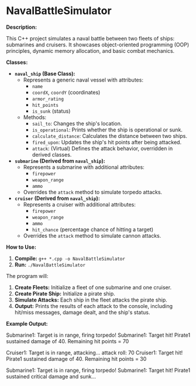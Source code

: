 # NavalBattleSimulator

**Description:**

This C++ project simulates a naval battle between two fleets of ships: submarines and cruisers. It showcases object-oriented programming (OOP) principles, dynamic memory allocation, and basic combat mechanics.

**Classes:**

* **`naval_ship` (Base Class):**
    * Represents a generic naval vessel with attributes: 
        * `name`
        * `coordX`, `coordY` (coordinates)
        * `armor_rating`
        * `hit_points`
        * `is_sunk` (status)
    * Methods:
        * `sail_to`: Changes the ship's location.
        * `is_operational`: Prints whether the ship is operational or sunk.
        * `calculate_distance`: Calculates the distance between two ships.
        * `fired_upon`: Updates the ship's hit points after being attacked.
        * `attack`: (Virtual) Defines the attack behavior, overridden in derived classes.
* **`submarine` (Derived from `naval_ship`):**
    * Represents a submarine with additional attributes:
        * `firepower`
        * `weapon_range`
        * `ammo`
    * Overrides the `attack` method to simulate torpedo attacks.
* **`cruiser` (Derived from `naval_ship`):**
    * Represents a cruiser with additional attributes:
        * `firepower`
        * `weapon_range`
        * `ammo`
        * `hit_chance` (percentage chance of hitting a target)
    * Overrides the `attack` method to simulate cannon attacks.

**How to Use:**

1. **Compile:** `g++ *.cpp -o NavalBattleSimulator`
2. **Run:** `./NavalBattleSimulator`

The program will:

1. **Create Fleets:**  Initialize a fleet of one submarine and one cruiser.
2. **Create Pirate Ship:** Initialize a pirate ship.
3. **Simulate Attacks:** Each ship in the fleet attacks the pirate ship.
4. **Output:** Prints the results of each attack to the console, including hit/miss messages, damage dealt, and the ship's status.

**Example Output:**

Submarine1: Target is in range, firing torpedo!
Submarine1: Target hit!
Pirate1 sustained damage of 40. Remaining hit points = 70

 Cruiser1: Target is in range, attacking...
attack roll: 70
Cruiser1: Target hit!
Pirate1 sustained damage of 40. Remaining hit points = 30

 Submarine1: Target is in range, firing torpedo!
Submarine1: Target hit!
Pirate1 sustained critical damage and sunk...